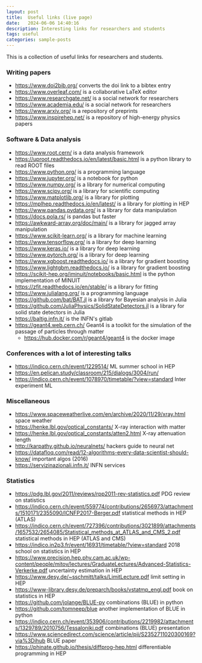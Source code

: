 ```yaml
---
layout: post
title:  Useful links (live page)
date:   2024-06-06 14:40:16
description: Interesting links for researchers and students
tags: useful
categories: sample-posts
---
```


This is a collection of useful links for researchers and students.

### Writing papers

* https://www.doi2bib.org/ converts the doi link to a bibtex entry
* https://www.overleaf.com/ is a collaborative LaTeX editor
* https://www.researchgate.net/ is a social network for researchers
* https://www.academia.edu/ is a social network for researchers
* https://www.arxiv.org/ is a repository of preprints
* https://www.inspirehep.net/ is a repository of high-energy physics papers

### Software & Data analysis
* https://www.root.cern/ is a data analysis framework
* https://uproot.readthedocs.io/en/latest/basic.html is a python library to read ROOT files
* https://www.python.org/ is a programming language
* https://www.jupyter.org/ is a notebook for python
* https://www.numpy.org/ is a library for numerical computing
* https://www.scipy.org/ is a library for scientific computing
* https://www.matplotlib.org/ is a library for plotting
* https://mplhep.readthedocs.io/en/latest/ is a library for plotting in HEP
* https://www.pandas.pydata.org/ is a library for data manipulation
* https://docs.pola.rs/ is pandas but faster
* https://awkward-array.org/doc/main/ is a library for jagged array manipulation
* https://www.scikit-learn.org/ is a library for machine learning
* https://www.tensorflow.org/ is a library for deep learning
* https://www.keras.io/ is a library for deep learning
* https://www.pytorch.org/ is a library for deep learning
* https://www.xgboost.readthedocs.io/ is a library for gradient boosting
* https://www.lightgbm.readthedocs.io/ is a library for gradient boosting
* https://scikit-hep.org/iminuit/notebooks/basic.html is the python implementation of MINUIT
* https://zfit.readthedocs.io/en/stable/ is a library for fitting
* https://www.julialang.org/ is a programming language
* https://github.com/bat/BAT.jl is a library for Bayesian analysis in Julia
* https://github.com/JuliaPhysics/SolidStateDetectors.jl is a library for solid state detectors in Julia
* https://baltig.infn.it/ is the INFN's gitlab
* https://geant4.web.cern.ch/ Geant4 is a toolkit for the simulation of the passage of particles through matter
    * https://hub.docker.com/r/geant4/geant4 is the docker image

### Conferences with a lot of interesting talks
* https://indico.cern.ch/event/1229514/ ML summer school in HEP 
* https://en.pelican.study/classroom/215/dialogs/3004/run/
* https://indico.cern.ch/event/1078970/timetable/?view=standard Inter experiment ML 

### Miscellaneous
* https://www.spaceweatherlive.com/en/archive/2020/11/29/xray.html space weather
* https://henke.lbl.gov/optical_constants/ X-ray interaction with matter
* https://henke.lbl.gov/optical_constants/atten2.html X-ray attenuation length
* http://karpathy.github.io/neuralnets/ hackers guide to neural net
* https://datafloq.com/read/12-algorithms-every-data-scientist-should-know/ important algos (2016)
* https://servizinazionali.infn.it/ INFN services

### Statistics
* https://pdg.lbl.gov/2011/reviews/rpp2011-rev-statistics.pdf PDG review on statistics
* https://indico.cern.ch/event/559774/contributions/2656973/attachments/1510171/2355090/ICNFP2017-Berger.pdf statistical methods in HEP (ATLAS)
* https://indico.cern.ch/event/727396/contributions/3021899/attachments/1657532/2654085/Statistical_methods_at_ATLAS_and_CMS_2.pdf statistical methods in HEP (ATLAS and CMS)
* https://indico.in2p3.fr/event/16931/timetable/?view=standard 2018 school on statistics in HEP
* https://www.precision.hep.phy.cam.ac.uk/wp-content/people/mitov/lectures/GraduateLectures/Advanced-Statistics-Verkerke.pdf uncertainty estimation in HEP
* https://www.desy.de/~sschmitt/talks/LimitLecture.pdf limit setting in HEP
* https://www-library.desy.de/preparch/books/vstatmp_engl.pdf book on statistics in HEP
* https://github.com/jolange/BLUE-py combinations (BLUE) in python
* https://github.com/tomneep/blue another implementation of BLUE in python
* https://indico.cern.ch/event/353906/contributions/2219982/attachments/1329789/2010756/Tessaloniki.pdf combinations (BLUE) presentation
* https://www.sciencedirect.com/science/article/pii/S2352711020300169?via%3Dihub BLUE paper
* https://phinate.github.io/thesis/diffprog-hep.html differentiable programming in HEP